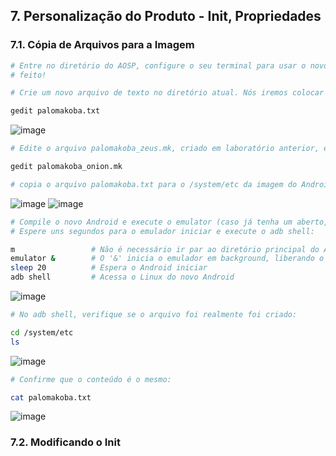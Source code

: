 ## 7. Personalização do Produto - Init, Propriedades
### 7.1. Cópia de Arquivos para a Imagem

```bash
# Entre no diretório do AOSP, configure o seu terminal para usar o novo produto, e entre no diretório do produto:
# feito!
```

```bash
# Crie um novo arquivo de texto no diretório atual. Nós iremos colocar esse arquivo na imagem do Android depois.

gedit palomakoba.txt 
```
![image](https://user-images.githubusercontent.com/19675356/226777269-405a6aaa-4680-40ba-8f6c-28e4fa0ed667.png)

```bash
# Edite o arquivo palomakoba_zeus.mk, criado em laboratório anterior, e adicione o código abaixo no final do arquivo:

gedit palomakoba_onion.mk

# copia o arquivo palomakoba.txt para o /system/etc da imagem do Android
```
![image](https://user-images.githubusercontent.com/19675356/226777418-c8649f75-b0d3-436a-9ec5-529540edc802.png)
![image](https://user-images.githubusercontent.com/19675356/226777542-7686d835-5fd2-496c-9396-4669ba8dc8e5.png)

```bash
# Compile o novo Android e execute o emulator (caso já tenha um aberto, fecho- antes). 
# Espere uns segundos para o emulador iniciar e execute o adb shell:

m                 # Não é necessário ir par ao diretório principal do AOSP
emulator &        # O '&' inicia o emulador em background, liberando o uso do terminal
sleep 20          # Espera o Android iniciar
adb shell         # Acessa o Linux do novo Android
```
![image](https://user-images.githubusercontent.com/19675356/226781437-b0f1cb7e-44aa-4855-b859-704b00ddf99f.png)

```bash
# No adb shell, verifique se o arquivo foi realmente foi criado:

cd /system/etc
ls
```
![image](https://user-images.githubusercontent.com/19675356/226781545-e0c5fd07-5128-4c69-91fb-2acc0fc4a330.png)

```bash
# Confirme que o conteúdo é o mesmo:

cat palomakoba.txt
```
![image](https://user-images.githubusercontent.com/19675356/226781650-0c4f5099-89a0-4719-b2f8-60fb13c0a9db.png)
  
  
### 7.2. Modificando o Init

```bash

```

```bash

```

```bash

```

```bash

```

```bash

```

```bash

```

```bash

```

```bash

```

```bash

```

```bash

```

```bash

```

```bash

```

```bash

```
